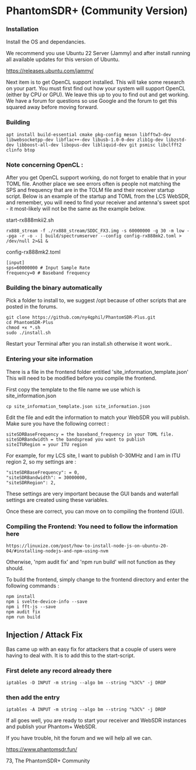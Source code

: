 # PhantomSDR+ (Community Version)

### Installation

Install the OS and dependancies.

We recommend you use Ubuntu 22 Server (Jammy) and after install running all available updates for this version of Ubuntu.

https://releases.ubuntu.com/jammy/

Next item is to get OpenCL support installed. This will take some research on your part. You must first find out how your system will
support OpenCL (either by CPU or GPU). We leave this up to you to find out and get working. We have a forum for questions so use Google
and the forum to get this squared away before moving forward.

### Building
```
apt install build-essential cmake pkg-config meson libfftw3-dev libwebsocketpp-dev libflac++-dev libusb-1.0-0-dev zlib1g-dev libzstd-dev libboost-all-dev libopus-dev libliquid-dev git psmisc libclfft2 clinfo btop
```
### Note concerning OpenCL :
After you get OpenCL support working, do not forget to enable that in your TOML file. Another place we see errors often is people 
not matching the SPS and frequency that are in the TOLM file and their receiver startup script. Below is an example of the startup and 
TOML from the LCS WebSDR, and remember, you will need to find your receiver and antenna's sweet spot - it most-likely will not be the
same as the example below.

start-rx888mkii2.sh
```
rx888_stream -f ./rx888_stream/SDDC_FX3.img -s 60000000 -g 30 -m low --pga -r -o - | build/spectrumserver --config config-rx888mk2.toml > /dev/null 2>&1 &
```
config-rx888mk2.toml
```
[input]
sps=60000000 # Input Sample Rate
frequency=0 # Baseband frequency
```
### Building the binary automatically
Pick a folder to install to, we suggest /opt because of other scripts that are posted in the forums.

```
git clone https://github.com/ny4qphil/PhantomSDR-Plus.git
cd PhantomSDR-Plus
chmod +x *.sh
sudo ./install.sh
```
Restart your Terminal after you ran install.sh otherwise it wont work..

### Entering your site information
There is a file in the frontend folder entitled 'site_information_template.json' This will need to be modified before you compile the frontend.

First copy the template to the file name we use which is site_information.json
```
cp site_information_template.json site_information.json
```
Edit the file and edit the information to match your WebSDR you will publish. Make sure you have the following correct :
```
siteSDRBaseFrequency = the baseband_frequency in your TOML file.
siteSDRBandwidth = the bandspread you want to publish
siteITURegion = your ITU region
```
For example, for my LCS site, I want to publish 0-30MHz and I am in ITU region 2, so my settings are :
```
"siteSDRBaseFrequency": = 0,
"siteSDRBandwidth": = 30000000,
"siteSDRRegion": 2,
```
These settings are very important because the GUI bands and waterfall settings are created using these variables.

Once these are correct, you can move on to compiling the frontend (GUI).

### Compiling the Frontend: You need to follow the information here
```
https://linuxize.com/post/how-to-install-node-js-on-ubuntu-20-04/#installing-nodejs-and-npm-using-nvm
```
Otherwise, 'npm audit fix' and 'npm run build' will not function as they should.

To build the frontend, simply change to the frontend directory and enter the following commands :
```
npm install
npm i svelte-device-info --save
npm i fft-js --save
npm audit fix
npm run build
```
## Injection / Attack Fix
Bas came up with an easy fix for attackers that a couple of users were having to deal with. It is to add this to the start-script.
### First delete any record already there
```
iptables -D INPUT -m string --algo bm --string "%3C%" -j DROP
```
### then add the entry
```
iptables -A INPUT -m string --algo bm --string "%3C%" -j DROP
```

If all goes well, you are ready to start your receiver and WebSDR instances and publish your Phantom+ WebSDR.

If you have trouble, hit the forum and we will help all we can.

https://www.phantomsdr.fun/

73,
The PhantomSDR+ Community

